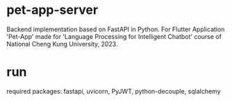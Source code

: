 # pet-app-server
Backend implementation based on FastAPI in Python. For Flutter Application 'Pet-App' made for 'Language Processing for Intelligent Chatbot' course of National Cheng Kung University, 2023.

# run
required packages: fastapi, uvicorn, PyJWT, python-decouple, sqlalchemy
